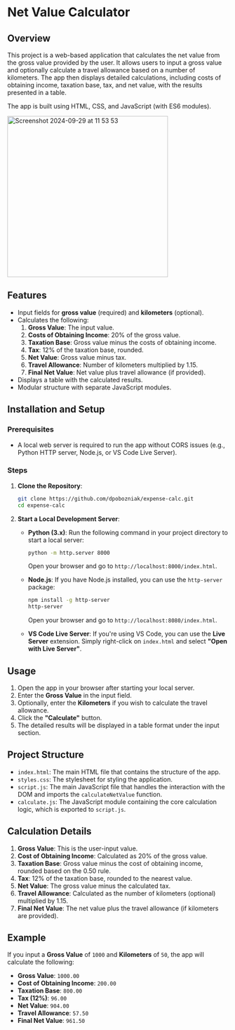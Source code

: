 # Net Value Calculator

## Overview

This project is a web-based application that calculates the net value from the gross value provided by the user. It allows users to input a gross value and optionally calculate a travel allowance based on a number of kilometers. The app then displays detailed calculations, including costs of obtaining income, taxation base, tax, and net value, with the results presented in a table.

The app is built using HTML, CSS, and JavaScript (with ES6 modules).

<img width="366" alt="Screenshot 2024-09-29 at 11 53 53" src="https://github.com/user-attachments/assets/8d3718b4-a2fb-4eea-8b4c-2b1f974b179b">

## Features

- Input fields for **gross value** (required) and **kilometers** (optional).
- Calculates the following:
  1. **Gross Value**: The input value.
  2. **Costs of Obtaining Income**: 20% of the gross value.
  3. **Taxation Base**: Gross value minus the costs of obtaining income.
  4. **Tax**: 12% of the taxation base, rounded.
  5. **Net Value**: Gross value minus tax.
  6. **Travel Allowance**: Number of kilometers multiplied by 1.15.
  7. **Final Net Value**: Net value plus travel allowance (if provided).
- Displays a table with the calculated results.
- Modular structure with separate JavaScript modules.

## Installation and Setup

### Prerequisites

- A local web server is required to run the app without CORS issues (e.g., Python HTTP server, Node.js, or VS Code Live Server).

### Steps

1. **Clone the Repository**:

   ```bash
   git clone https://github.com/dpobozniak/expense-calc.git
   cd expense-calc
   ```

2. **Start a Local Development Server**:

   - **Python (3.x)**:
     Run the following command in your project directory to start a local server:
     ```bash
     python -m http.server 8000
     ```
     Open your browser and go to `http://localhost:8000/index.html`.

   - **Node.js**:
     If you have Node.js installed, you can use the `http-server` package:
     ```bash
     npm install -g http-server
     http-server
     ```
     Open your browser and go to `http://localhost:8080/index.html`.

   - **VS Code Live Server**:
     If you're using VS Code, you can use the **Live Server** extension. Simply right-click on `index.html` and select **"Open with Live Server"**.

## Usage

1. Open the app in your browser after starting your local server.
2. Enter the **Gross Value** in the input field.
3. Optionally, enter the **Kilometers** if you wish to calculate the travel allowance.
4. Click the **"Calculate"** button.
5. The detailed results will be displayed in a table format under the input section.

## Project Structure

- `index.html`: The main HTML file that contains the structure of the app.
- `styles.css`: The stylesheet for styling the application.
- `script.js`: The main JavaScript file that handles the interaction with the DOM and imports the `calculateNetValue` function.
- `calculate.js`: The JavaScript module containing the core calculation logic, which is exported to `script.js`.

## Calculation Details

1. **Gross Value**: This is the user-input value.
2. **Cost of Obtaining Income**: Calculated as 20% of the gross value.
3. **Taxation Base**: Gross value minus the cost of obtaining income, rounded based on the 0.50 rule.
4. **Tax**: 12% of the taxation base, rounded to the nearest value.
5. **Net Value**: The gross value minus the calculated tax.
6. **Travel Allowance**: Calculated as the number of kilometers (optional) multiplied by 1.15.
7. **Final Net Value**: The net value plus the travel allowance (if kilometers are provided).

## Example

If you input a **Gross Value** of `1000` and **Kilometers** of `50`, the app will calculate the following:

- **Gross Value**: `1000.00`
- **Cost of Obtaining Income**: `200.00`
- **Taxation Base**: `800.00`
- **Tax (12%)**: `96.00`
- **Net Value**: `904.00`
- **Travel Allowance**: `57.50`
- **Final Net Value**: `961.50`
